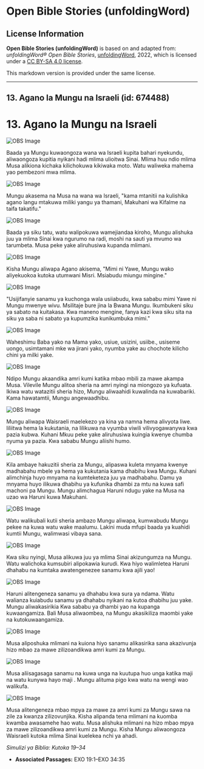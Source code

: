 # Open Bible Stories (unfoldingWord)

## License Information

**Open Bible Stories (unfoldingWord)** is based on and adapted from: _unfoldingWord® Open Bible Stories_, [unfoldingWord](https://unfoldingword.org/utw), 2022, which is licensed under a [CC BY-SA 4.0 license](https://creativecommons.org/licenses/by-sa/4.0/legalcode.en).

This markdown version is provided under the same license.



--------------------------------

## 13. Agano la Mungu na Israeli (id: 674488)

13\. Agano la Mungu na Israeli
==============================

![OBS Image](https://cdn.door43.org/obs/jpg/360px/obs-en-13-01.jpg)

Baada ya Mungu kuwaongoza wana wa Israeli kupita bahari nyekundu, aliwaongoza kupitia nyikani hadi mlima ulioitwa Sinai. Mlima huu ndio mlima Musa alikiona kichaka kilichokuwa kikiwaka moto. Watu waliweka mahema yao pembezoni mwa mlima.

![OBS Image](https://cdn.door43.org/obs/jpg/360px/obs-en-13-02.jpg)

Mungu akasema na Musa na wana wa Israeli, "kama mtanitii na kulishika agano langu mtakuwa miliki yangu ya thamani, Makuhani wa Kifalme na taifa takatifu."

![OBS Image](https://cdn.door43.org/obs/jpg/360px/obs-en-13-03.jpg)

Baada ya siku tatu, watu walipokuwa wamejiandaa kiroho, Mungu alishuka juu ya mlima Sinai kwa ngurumo na radi, moshi na sauti ya mvumo wa tarumbeta. Musa peke yake aliruhusiwa kupanda mlimani.

![OBS Image](https://cdn.door43.org/obs/jpg/360px/obs-en-13-04.jpg)

Kisha Mungu aliwapa Agano akisema, "Mimi ni Yawe, Mungu wako aliyekuokoa kutoka utumwani Misri. Msiabudu miungu mingine."

![OBS Image](https://cdn.door43.org/obs/jpg/360px/obs-en-13-05.jpg)

"Usijifanyie sanamu ya kuchonga wala usiiabudu, kwa sababu mimi Yawe ni Mungu mwenye wivu. Msilitaje bure jina la Bwana Mungu. Ikumbukeni siku ya sabato na kuitakasa. Kwa maneno mengine, fanya kazi kwa siku sita na siku ya saba ni sabato ya kupumzika kunikumbuka mimi."

![OBS Image](https://cdn.door43.org/obs/jpg/360px/obs-en-13-06.jpg)

Waheshimu Baba yako na Mama yako, usiue, usizini, usiibe., usiseme uongo, usimtamani mke wa jirani yako, nyumba yake au chochote kilicho chini ya milki yake.

![OBS Image](https://cdn.door43.org/obs/jpg/360px/obs-en-13-07.jpg)

Ndipo Mungu akaandika amri kumi katika mbao mbili za mawe akampa Musa. Vilevile Mungu alitoa sheria na amri nyingi na miongozo ya kufuata. Ikiwa watu watazitii sheria hizo, Mungu aliwaahidi kuwalinda na kuwabariki. Kama hawatamtii, Mungu angewaadhibu.

![OBS Image](https://cdn.door43.org/obs/jpg/360px/obs-en-13-08.jpg)

Mungu aliwapa Waisraeli maelekezo ya kina ya namna hema alivyota liwe. liliitwa hema la kukutania, na lilikuwa na vyumba viwili vilivyogawanywa kwa pazia kubwa. Kuhani Mkuu peke yake aliruhusiwa kuingia kwenye chumba nyuma ya pazia. Kwa sababu Mungu aliishi humo.

![OBS Image](https://cdn.door43.org/obs/jpg/360px/obs-en-13-09.jpg)

Kila ambaye hakuzitii sheria za Mungu, alipaswa kuleta mnyama kwenye madhabahu mbele ya hema ya kukutania kama dhabihu kwa Mungu. Kuhani alimchinja huyo mnyama na kumteketeza juu ya madhabahu. Damu ya mnyama huyo ilikuwa dhabihu ya kufunika dhambi za mtu na kuwa safi machoni pa Mungu. Mungu alimchagua Haruni ndugu yake na Musa na uzao wa Haruni kuwa Makuhani.

![OBS Image](https://cdn.door43.org/obs/jpg/360px/obs-en-13-10.jpg)

Watu walikubali kutii sheria ambazo Mungu aliwapa, kumwabudu Mungu pekee na kuwa watu wake maalumu. Lakini muda mfupi baada ya kuahidi kumtii Mungu, walimwasi vibaya sana.

![OBS Image](https://cdn.door43.org/obs/jpg/360px/obs-en-13-11.jpg)

Kwa siku nyingi, Musa alikuwa juu ya mlima Sinai akizungumza na Mungu. Watu walichoka kumsubiri alipokawia kurudi. Kwa hiyo walimletea Haruni dhahabu na kumtaka awatengenezee sanamu kwa ajili yao!

![OBS Image](https://cdn.door43.org/obs/jpg/360px/obs-en-13-12.jpg)

Haruni alitengeneza sanamu ya dhahabu kwa sura ya ndama. Watu walianza kuiabudu sanamu ya dhahabu nyikani na kutoa dhabihu juu yake. Mungu aliwakasirikia Kwa sababu ya dhambi yao na kupanga kuwaangamiza. Bali Musa aliwaombea, na Mungu akasikiliza maombi yake na kutokuwaangamiza.

![OBS Image](https://cdn.door43.org/obs/jpg/360px/obs-en-13-13.jpg)

Musa aliposhuka mlimani na kuiona hiyo sanamu alikasirika sana akazivunja hizo mbao za mawe zilizoandikwa amri kumi za Mungu.

![OBS Image](https://cdn.door43.org/obs/jpg/360px/obs-en-13-14.jpg)

Musa aliisagasaga sanamu na kuwa unga na kuutupa huo unga katika maji na watu kunywa hayo maji . Mungu alituma pigo kwa watu na wengi wao walikufa.

![OBS Image](https://cdn.door43.org/obs/jpg/360px/obs-en-13-15.jpg)

Musa alitengeneza mbao mpya za mawe za amri kumi za Mungu sawa na zile za kwanza zilizovunjika. Kisha alipanda tena mlimani na kuomba kwamba awasamehe hao watu. Musa alishuka mlimani na hizo mbao mpya za mawe zilizoandikwa amri kumi za Mungu. Kisha Mungu aliwaongoza Waisraeli kutoka mlima Sinai kuelekea nchi ya ahadi.

*Simulizi ya Biblia: Kutoka 19–34*

* **Associated Passages:** EXO 19:1–EXO 34:35

